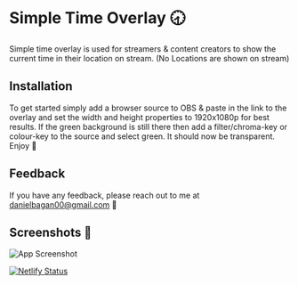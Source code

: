 
# Simple Time Overlay 🕣

Simple time overlay is used for streamers & content creators to show the current time in their location on stream. (No Locations are shown on stream)

## Installation

To get started simply add a browser source to OBS & paste in the link to the overlay and set the width and height properties to 1920x1080p for best results. If the green background is still there then add a filter/chroma-key or colour-key to the source and select green. It should now be transparent. Enjoy 🥳

## Feedback

If you have any feedback, please reach out to me at danielbagan00@gmail.com 🔧


## Screenshots 📸

![App Screenshot](https://github.com/danBagan/time-stream-overlay/assets/17460601/f6cc9667-7e12-45f0-b36c-d0ab546c7c7a)

[![Netlify Status](https://api.netlify.com/api/v1/badges/640e8272-8bc3-4925-a093-dd4d9a47b69f/deploy-status)](https://app.netlify.com/sites/simple-time-overlay/deploys)
